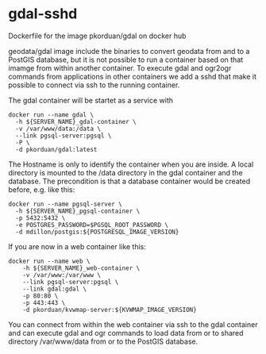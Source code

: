 # gdal-sshd
Dockerfile for the image pkorduan/gdal on docker hub

geodata/gdal image include the binaries to convert geodata from and to a PostGIS database, but it is not possible to run a container based on that imamge from within another container. To execute gdal and ogr2ogr commands from applications in other containers we add a sshd that make it possible to connect via ssh to the running container.

The gdal container will be startet as a service with 
```
docker run --name gdal \
  -h ${SERVER_NAME}_gdal-container \
  -v /var/www/data:/data \
  --link pgsql-server:pgsql \
  -P \
  -d pkorduan/gdal:latest
```
The Hostname is only to identify the container when you are inside. A local directory is mounted to the /data directory in the gdal container and the database. The precondition is that a database container would be created before, e.g. like this:
```
docker run --name pgsql-server \
  -h ${SERVER_NAME}_pgsql-container \
  -p 5432:5432 \
  -e POSTGRES_PASSWORD=$PGSQL_ROOT_PASSWORD \
  -d mdillon/postgis:${POSTGRESQL_IMAGE_VERSION}
```
If you are now in a web container like this:
```
docker run --name web \
    -h ${SERVER_NAME}_web-container \
    -v /var/www:/var/www \
    --link pgsql-server:pgsql \
    --link gdal:gdal \
    -p 80:80 \
    -p 443:443 \
    -d pkorduan/kvwmap-server:${KVWMAP_IMAGE_VERSION}
```
You can connect from within the web container via ssh to the gdal container and can execute gdal and ogr commands to load data from or to shared directory /var/www/data from or to the PostGIS database.
